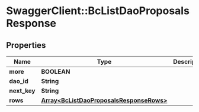 # SwaggerClient::BcListDaoProposalsResponse

## Properties
Name | Type | Description | Notes
------------ | ------------- | ------------- | -------------
**more** | **BOOLEAN** |  | [optional] 
**dao_id** | **String** |  | [optional] 
**next_key** | **String** |  | [optional] 
**rows** | [**Array&lt;BcListDaoProposalsResponseRows&gt;**](BcListDaoProposalsResponseRows.md) |  | [optional] 


